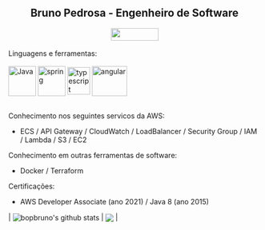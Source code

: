 <h2 align="center">Bruno Pedrosa - Engenheiro de Software</h2>
<div align="center" style="text-align:center"> 
  <a  href="https://www.linkedin.com/in/bruno-pedrosa" target="_blank"><img height="25" width="95" src="https://img.shields.io/badge/-LinkedIn-%230077B5?style=for-the-badge&logo=linkedin&logoColor=white" target="_blank"></a> 
  </div>
  </br>
Linguagens e ferramentas:
    <div style="display: inline_block"><br>
      <a  href="https://www.java.com" target="_blank"><img align="center" alt="Java" height="60" width="55" src="https://www.svgrepo.com/show/303388/java-4-logo.svg"></a>
      <a  href="https://spring.io/" target="_blank"><img align="center" alt="spring" height="60" width="55" src="https://www.svgrepo.com/show/354379/spring.svg"></a>
      <a  href="https://www.typescriptlang.org/" target="_blank"><img align="center" alt="typescript" height="55" width="45" src="https://www.svgrepo.com/show/349540/typescript.svg"></a>
      <a  href="https://angular.io" target="_blank"><img align="center" alt="angular" height="60" width="70" src="https://www.svgrepo.com/show/353398/angular.svg"></a>      
    </div>
</br>

Conhecimento nos seguintes servicos da AWS:
- ECS / API Gateway / CloudWatch / LoadBalancer / Security Group / IAM / Lambda / S3 / EC2

Conhecimento em outras ferramentas de software:
- Docker / Terraform

Certificações:
- AWS Developer Associate (ano 2021) / Java 8 (ano 2015)


| <img align="center" src="https://github-readme-stats.vercel.app/api?username=bopbruno&show_icons=true&include_all_commits=true&theme=buefy&hide_border=true" alt="bopbruno's github stats" /></a> | <img align="center" src="https://github-readme-stats.vercel.app/api/top-langs/?username=bopbruno&layout=compact&theme=buefy&hide_border=true" /></a> |
